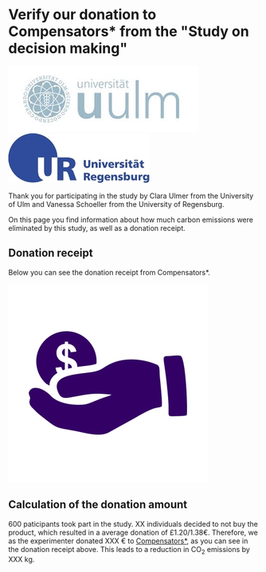 # Verify our donation to Compensators* from the "Study on decision making"

![](https://github.com/Vanessa-project/Experiment_Prolific/raw/gh-pages/index.jpg)
![](https://github.com/Vanessa-project/Experiment/raw/gh-pages/logo_regensburg.jpg)


Thank you for participating in the study by Clara Ulmer from the University of Ulm and Vanessa Schoeller from the University of Regensburg.


On this page you find information about how much carbon emissions were eliminated by this study, as well as a donation receipt.


## Donation receipt

Below you can see the donation receipt from Compensators*.

![](https://github.com/Vanessa-project/Experiment/raw/gh-pages/monetary-donation.jpg)

## Calculation of the donation amount

600 paticipants took part in the study.
XX individuals decided to not buy the product, which resulted in a average donation of £1.20/1.38€. 
Therefore, we as the experimenter donated XXX € to [Compensators*](https://www.compensators.org/), as you can see in the donation receipt above.
This leads to a reduction in CO<sub>2</sub> emissions by XXX kg. 

